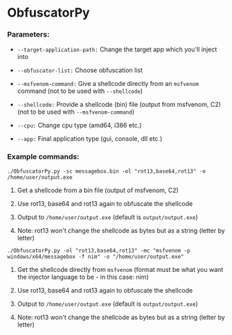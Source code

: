 # ObfuscatorPy

### Parameters:

- `--target-application-path:` Change the target app which you'll inject into

- `--obfuscator-list:` Choose obfuscation list

- `--msfvenom-command:` Give a shellcode directly from an `msfvenom` command (not to be used with `--shellcode`)

- `--shellcode:` Provide a shellcode (bin) file (output from msfvenom, C2) (not to be used with `--msfvenom-command`)

- `--cpu:` Change cpu type (amd64, i386 etc.)

- `--app:` Final application type (gui, console, dll etc.)

### Example commands:

`./ObfuscatorPy.py -sc messagebox.bin -ol "rot13,base64,rot13" -o /home/user/output.exe`

1. Get a shellcode from a bin file (output of msfvenom, C2)

2. Use rot13, base64 and rot13 again to obfuscate the shellcode

3. Output to `/home/user/output.exe` (default is `output/output.exe`)

4. Note: rot13 won't change the shellcode as bytes but as a string (letter by letter)



`./ObfuscatorPy.py -ol "rot13,base64,rot13" -mc "msfvenom -p windows/x64/messagebox -f nim" -o "/home/user/output.exe"`

1. Get the shellcode directly from `msfvenom` (format must be what you want the injector language to be - in this case: nim)

2. Use rot13, base64 and rot13 again to obfuscate the shellcode

3. Output to `/home/user/output.exe` (default is `output/output.exe`)

4. Note: rot13 won't change the shellcode as bytes but as a string (letter by letter)
